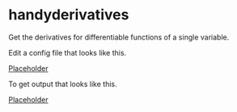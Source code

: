 # handyderivatives

Get the derivatives for differentiable functions of a single variable.

Edit a config file that looks like this. 

[Placeholder](url)

To get output that looks like this. 

[Placeholder](url)
